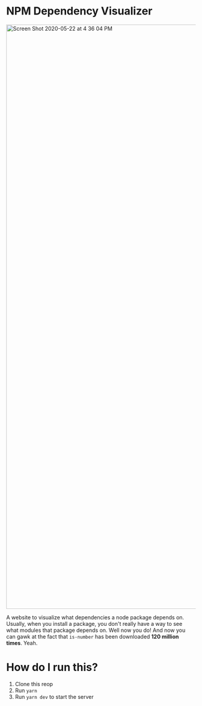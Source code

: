 # NPM Dependency Visualizer

<img width="1552" alt="Screen Shot 2020-05-22 at 4 36 04 PM" src="https://user-images.githubusercontent.com/7400747/82707617-70129380-9c4a-11ea-8e60-2b44084451d4.png">

A website to visualize what dependencies a node package depends on. Usually, when you install a package, you don't really have a way to see what modules that package depends on. Well now you do! And now you can gawk at the fact that `is-number` has been downloaded **120 million times**. Yeah.

# How do I run this?

1. Clone this reop
2. Run `yarn`
3. Run `yarn dev` to start the server
